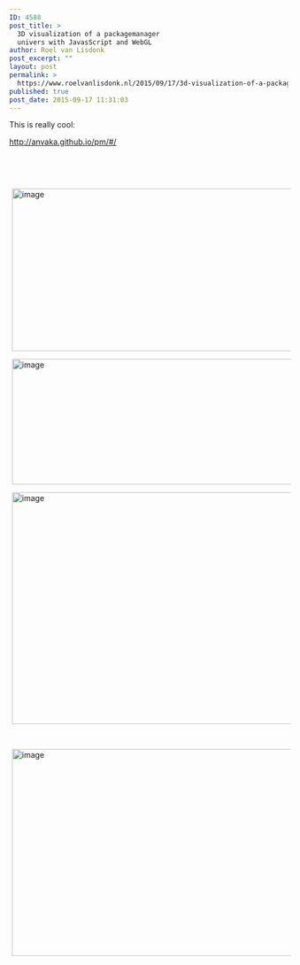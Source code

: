 ```yaml
---
ID: 4588
post_title: >
  3D visualization of a packagemanager
  univers with JavasScript and WebGL
author: Roel van Lisdonk
post_excerpt: ""
layout: post
permalink: >
  https://www.roelvanlisdonk.nl/2015/09/17/3d-visualization-of-a-packagemanager-univers-with-javasscript-and-webgl/
published: true
post_date: 2015-09-17 11:31:03
---
```

<p>This is really cool:</p>  <p><a title="http://anvaka.github.io/pm/#/" href="http://anvaka.github.io/pm/#/">http://anvaka.github.io/pm/#/</a></p>  <p>&#160;</p>  <p>&#160;</p>  <p><a href="http://www.roelvanlisdonk.nl/wp-content/uploads/2015/09/image1.png" rel="lightbox"><img title="image" style="border-top: 0px; border-right: 0px; background-image: none; border-bottom: 0px; padding-top: 0px; padding-left: 0px; border-left: 0px; margin: 0px 5px; display: inline; padding-right: 0px" border="0" alt="image" src="http://www.roelvanlisdonk.nl/wp-content/uploads/2015/09/image_thumb1.png" width="580" height="294" /></a></p>  <p><a href="http://www.roelvanlisdonk.nl/wp-content/uploads/2015/09/image2.png" rel="lightbox"><img title="image" style="border-top: 0px; border-right: 0px; background-image: none; border-bottom: 0px; padding-top: 0px; padding-left: 0px; border-left: 0px; margin: 0px 5px; display: inline; padding-right: 0px" border="0" alt="image" src="http://www.roelvanlisdonk.nl/wp-content/uploads/2015/09/image_thumb2.png" width="580" height="227" /></a></p>  <p><a href="http://www.roelvanlisdonk.nl/wp-content/uploads/2015/09/image3.png" rel="lightbox"><img title="image" style="border-top: 0px; border-right: 0px; background-image: none; border-bottom: 0px; padding-top: 0px; padding-left: 0px; border-left: 0px; margin: 0px 5px; display: inline; padding-right: 0px" border="0" alt="image" src="http://www.roelvanlisdonk.nl/wp-content/uploads/2015/09/image_thumb3.png" width="580" height="419" /></a></p>  <p>&#160;</p>  <p><a href="http://www.roelvanlisdonk.nl/wp-content/uploads/2015/09/image4.png" rel="lightbox"><img title="image" style="border-top: 0px; border-right: 0px; background-image: none; border-bottom: 0px; padding-top: 0px; padding-left: 0px; border-left: 0px; margin: 0px 5px; display: inline; padding-right: 0px" border="0" alt="image" src="http://www.roelvanlisdonk.nl/wp-content/uploads/2015/09/image_thumb4.png" width="580" height="374" /></a></p>